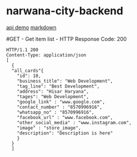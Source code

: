 # narwana-city-backend
[api demo](https://gist.github.com/igorjs/407ffc3126f6ef2a6fe8f918a0673b59)
[markdown](https://docs.github.com/en/get-started/writing-on-github/getting-started-with-writing-and-formatting-on-github/basic-writing-and-formatting-syntax)

#GET - Get item list - HTTP Response Code: 200

    HTTP/1.1 200
    Content-Type: application/json
    [
      {
      "all_cards"{
        "id": 10,
        "business_title": "Web Development",
        "tag_line": "Best Development",
        "address": "Hisar Haryana",
        "tages": "Web Development",
        "google_link" : "www.google.com",
        "contact_number" : "8570996916",
        "whatsapp_no" : "8570996916",
        "facebook_url" : "www.facebook.com",
        "other_social_media" : "www.instagram.com",
        "image" : "store_image",
        "description": "Description is here"
        }
      }
      ]
 

